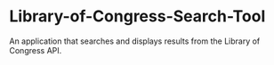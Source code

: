 # Library-of-Congress-Search-Tool
An application that searches and displays results from the Library of Congress API.
